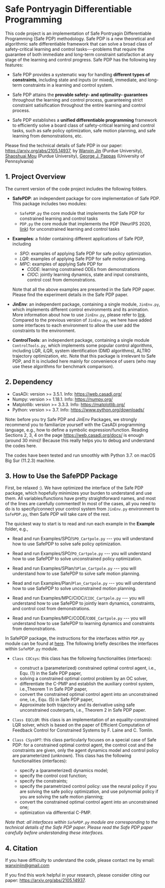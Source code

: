 # Safe Pontryagin Differentiable Programming

This code project is an implementation of Safe Pontryagin Differentiable Programming (Safe PDP) methodology. Safe PDP is
a new theoretical and algorithmic safe differentiable framework that can solve a broad class of safety-critical
learning and control tasks---problems that require the guarantee of both immediate and long-term constraint satisfaction
at any stage of the learning and control progress. Safe PDP has the following key features:

- Safe PDP provides a systematic way for handling __different types of constraints__, including state and inputs (or
  mixed), immediate, and long-term constraints in a  learning and control system.

- Safe PDP attains the __provable safety- and optimality- guarantees__ throughout the learning and control process,
  guaranteeing strict constraint satisification throughout the entire learning and control process.

- Safe PDP establishes a __unified differentiable programming__ framework to efficiently solve a board class of
  safety-critical learning and control tasks, such as safe policy optimization, safe motion planning, and safe learning
  from demonstrations, etc.

Please find the technical details of Safe PDP in our paper:
https://arxiv.org/abs/2105.14937,
by [Wanxin Jin](https://wanxinjin.github.io/) (Purdue University),
[Shaoshuai Mou](https://engineering.purdue.edu/AAE/people/ptProfile?resource_id=124981) (Purdue University),
[George J. Pappas](https://www.georgejpappas.org/) (University of Pennsylvania)

## 1. Project Overview

The current version of the code project includes the following folders.

- **SafePDP**:  an independent package for core implementation of Safe PDP. This package includes two modules:
    - `SafePDP.py` the core module that implements the Safe PDP for constrained learning and control tasks
    - `PDP.py` the core module that implements the PDP (NeurIPS
      2020, [link](https://proceedings.neurips.cc/paper/2020/file/5a7b238ba0f6502e5d6be14424b20ded-Paper.pdf))
      for unconstrained learning and control tasks


- **Examples**:  a folder containing different applications of Safe PDP, including
    - *SPO*:  examples of applying Safe PDP for safe policy optimization.
    - _LQR_: examples of applying Safe PDP for safe motion planning.
    - *MPC*: examples of applying Safe PDP for
        - *CODE*: learning constrained ODEs from demonstrations
        - *CIOC*: jointly learning dynamics, state and input constraints, control cost from demonstrations.

  Note that all the above examples are presented in the Safe PDP paper. Please find the experiment details in the Safe PDP paper.



- **JinEnv**: an independent package, containing a single module, `JinEnv.py`, which implements different control
  environments and its animation.  More information about how to use `JinEnv.py`, please refer to 
  [link](https://github.com/wanxinjin/Pontryagin-Differentiable-Programming/tree/master/JinEnv). 
  Compared to the previous version of `JinEnv.py`,  we here have added some interfaces to each environment to allow the user add the constraints to the environment.


- **ControlTools**: an independent package, containing a single module `ControlTools.py`, which implements some popular
  control algorithms, including LQR, iLQR, system identification (DMD algorithms), ALTRO trajectory optimization, etc.
  Note that this package is irrelevant to Safe PDP, and It is included here mainly for convenience of users
  (who may use these algorithms for benchmark comparison).

## 2. Dependency

* CasADi: version >= 3.5.1. Info: https://web.casadi.org/
* Numpy: version >= 1.18.1. Info: https://numpy.org/
* Matplotlib: version >= 3.3.3. Info: https://matplotlib.org/
* Python: version >= 3.7. Info: https://www.python.org/downloads/

Note: before you try Safe PDP and JinEnv Packages, we strongly recommend you to familiarize yourself with the CasADi
programming language, e.g., how to define a symbolic expression/function. Reading Sections 2, 3, 4 on the
page  https://web.casadi.org/docs/ is enough (around 30 mins)!
Because this really helps you to debug and understand the codes here.

The codes have been tested and run smoothly with Python 3.7. on macOS Big Sur (11.2.3) machine.

## 3. How to Use the SafePDP Package

First, be relaxed :). We have optimized the interface of the Safe PDP package, which hopefully minimizes your burden to
understand and use them. All variables/functions have pretty straightforward names, and most of the lines are carefully
commented! In most of the cases, all you need to do is to specify/connect your control system from `JinEnv.py` environment
to `SafePDP.py`, then Safe PDP will take care of the rest.

The quickest way to start is to read and run each example in the **Example** folder, e.g.,

* Read and run Examples/SPO/`SPO_Cartpole.py` --- you will understand how to use SafePDP to solve safe policy
  optimization.
* Read and run Examples/SPO/`PO_Cartpole.py` --- you will understand how to use SafePDP to solve unconstrained policy
  optimization.


* Read and run Examples/SPlan/`SPlan_Cartpole.py` --- you will understand how to use SafePDP to solve safe motion
  planning.
* Read and run Examples/Plan/`Plan_Cartpole.py` --- you will understand how to use SafePDP to solve unconstrained motion
  planning.


* Read and run Examples/MPC/CIOC/`CIOC_Cartpole.py` --- you will understand how to use SafePDP to jointly learn
  dynamics, constraints, and control cost from demonstrations.
* Read and run Examples/MPC/CODE/`CODE_Cartpole.py` --- you will understand how to use SafePDP to learning dynamics and
  constraints from demonstrations.

In SafePDP package, the instructions for the interfaces within `PDP.py` module can be found
at [here](https://github.com/wanxinjin/Pontryagin-Differentiable-Programming). The following briefly describes the
interfaces within `SafePDP.py` module.

* `Class COCsys`: this class has the following functionalities (interfaces):
    * construct a (parameterized) constrained optimal control agent, i.e., Equ. (1) in the Safe PDP paper,
    * solving a constrained optimal control problem by an OC solver,
    * differentiate the C-PMP and establish the auxiliary control system, i.e.,Theorem 1 in Safe PDP paper,
    * convert the constrained optimal control agent into an unconstrained one, i.e., Equ. (5) in Safe PDP paper,
    * Approximate both trajectory and its derivative using safe unconstrained couterparts, i.e., Theorem 2 in Safe PDP paper.


* `Class EQCLQR`: this class is an implementation of an equality-constrained LQR solver, which is based on the paper of Efficient Computation of Feedback
  Control for Constrained Systems by F. Laine and C. Tomlin.


* `Class CSysOPT`: this class particularly focuses on a special case of Safe PDP: for a constrained optimal control agent,
  the control cost and the constraints are given, only the agent dynamics model and control policy are parameterized (unknown).
  This class has the following functionalities (interfaces):
    * specify a (parameterized) dynamics model;
    * specify the control cost function;
    * specify the constraints;
    * specify the parametrized control policy: use the neural policy if you are solving the safe policy optimization, 
      and use polynomial policy if you are solving the safe motion planning;
    * convert the constrained optimal control agent into an unconstrained one;
    * optimization via differential C-PMP.
  

_Note that: all interfaces within `SafePDP.py` module are corresponding to the technical details of the Safe PDP paper. Please read the Safe PDP paper 
carefully before understanding these interfaces._


## 4. Citation

If you have difficulty to understand the code, please contact me by email: wanxinjin@gmail.com

If you find this work helpful in your research, please consider citing our paper: https://arxiv.org/abs/2105.14937.



